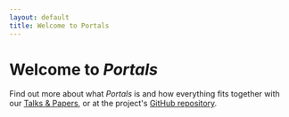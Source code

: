 ```yaml
---
layout: default
title: Welcome to Portals
---
```


# Welcome to *Portals*

Find out more about what *Portals* is and how everything fits together with our [Talks & Papers](/talks-&-papers), or at the project's [GitHub repository](https://github.com/portals-project).
